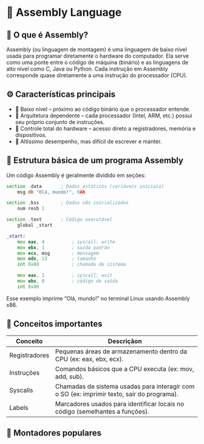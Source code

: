 # 🧠 Assembly Language

## 📘 O que é Assembly?

Assembly (ou linguagem de montagem) é uma linguagem de baixo nível usada para programar diretamente o hardware do computador. Ela serve como uma ponte entre o código de máquina (binário) e as linguagens de alto nível como C, Java ou Python.
Cada instrução em Assembly corresponde quase diretamente a uma instrução do processador (CPU).

## ⚙️ Características principais

* 🔹 Baixo nível – próximo ao código binário que o processador entende.
* 🔹 Arquitetura dependente – cada processador (Intel, ARM, etc.) possui seu próprio conjunto de instruções.
* 🔹 Controle total do hardware – acesso direto a registradores, memória e dispositivos.
* 🔹 Altíssimo desempenho, mas difícil de escrever e manter.

## 🧩 Estrutura básica de um programa Assembly

Um código Assembly é geralmente dividido em seções:

```asm
section .data       ; Dados estáticos (variáveis iniciais)
    msg db "Olá, mundo!", 0Ah

section .bss        ; Dados não inicializados
    num resb 1

section .text       ; Código executável
    global _start

_start:
    mov eax, 4          ; syscall: write
    mov ebx, 1          ; saída padrão
    mov ecx, msg        ; mensagem
    mov edx, 13         ; tamanho
    int 0x80            ; chamada de sistema

    mov eax, 1          ; syscall: exit
    mov ebx, 0          ; código de saída
    int 0x80

```

Esse exemplo imprime “Olá, mundo!” no terminal Linux usando Assembly x86.

## 🧮 Conceitos importantes

| Conceito | Descriçãon |
|----------|------------|
| Registradores |	Pequenas áreas de armazenamento dentro da CPU (ex: eax, ebx, ecx). |
|Instruções|	Comandos básicos que a CPU executa (ex: mov, add, sub).|
|Syscalls|	Chamadas de sistema usadas para interagir com o SO (ex: imprimir texto, sair do programa).|
|Labels|	Marcadores usados para identificar locais no código (semelhantes a funções).|

## 🧰 Montadores populares


